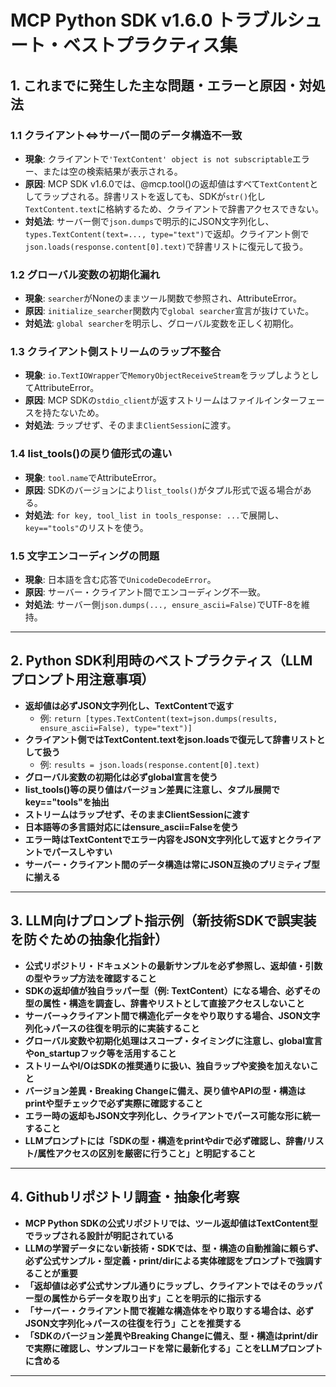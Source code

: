 # MCP Python SDK v1.6.0 トラブルシュート・ベストプラクティス集

## 1. これまでに発生した主な問題・エラーと原因・対処法

### 1.1 クライアント⇔サーバー間のデータ構造不一致
- **現象**: クライアントで`'TextContent' object is not subscriptable`エラー、または空の検索結果が表示される。
- **原因**: MCP SDK v1.6.0では、@mcp.tool()の返却値はすべて`TextContent`としてラップされる。辞書リストを返しても、SDKが`str()`化し`TextContent.text`に格納するため、クライアントで辞書アクセスできない。
- **対処法**: サーバー側で`json.dumps`で明示的にJSON文字列化し、`types.TextContent(text=..., type="text")`で返却。クライアント側で`json.loads(response.content[0].text)`で辞書リストに復元して扱う。

### 1.2 グローバル変数の初期化漏れ
- **現象**: `searcher`がNoneのままツール関数で参照され、AttributeError。
- **原因**: `initialize_searcher`関数内で`global searcher`宣言が抜けていた。
- **対処法**: `global searcher`を明示し、グローバル変数を正しく初期化。

### 1.3 クライアント側ストリームのラップ不整合
- **現象**: `io.TextIOWrapper`で`MemoryObjectReceiveStream`をラップしようとしてAttributeError。
- **原因**: MCP SDKの`stdio_client`が返すストリームはファイルインターフェースを持たないため。
- **対処法**: ラップせず、そのまま`ClientSession`に渡す。

### 1.4 list_tools()の戻り値形式の違い
- **現象**: `tool.name`でAttributeError。
- **原因**: SDKのバージョンにより`list_tools()`がタプル形式で返る場合がある。
- **対処法**: `for key, tool_list in tools_response: ...`で展開し、`key=="tools"`のリストを使う。

### 1.5 文字エンコーディングの問題
- **現象**: 日本語を含む応答で`UnicodeDecodeError`。
- **原因**: サーバー・クライアント間でエンコーディング不一致。
- **対処法**: サーバー側`json.dumps(..., ensure_ascii=False)`でUTF-8を維持。

---

## 2. Python SDK利用時のベストプラクティス（LLMプロンプト用注意事項）

- **返却値は必ずJSON文字列化し、TextContentで返す**
  - 例: `return [types.TextContent(text=json.dumps(results, ensure_ascii=False), type="text")]`
- **クライアント側ではTextContent.textをjson.loadsで復元して辞書リストとして扱う**
  - 例: `results = json.loads(response.content[0].text)`
- **グローバル変数の初期化は必ずglobal宣言を使う**
- **list_tools()等の戻り値はバージョン差異に注意し、タプル展開でkey=="tools"を抽出**
- **ストリームはラップせず、そのままClientSessionに渡す**
- **日本語等の多言語対応にはensure_ascii=Falseを使う**
- **エラー時はTextContentでエラー内容をJSON文字列化して返すとクライアントでパースしやすい**
- **サーバー・クライアント間のデータ構造は常にJSON互換のプリミティブ型に揃える**

---

## 3. LLM向けプロンプト指示例（新技術SDKで誤実装を防ぐための抽象化指針）

- **公式リポジトリ・ドキュメントの最新サンプルを必ず参照し、返却値・引数の型やラップ方法を確認すること**
- **SDKの返却値が独自ラッパー型（例: TextContent）になる場合、必ずその型の属性・構造を調査し、辞書やリストとして直接アクセスしないこと**
- **サーバー→クライアント間で構造化データをやり取りする場合、JSON文字列化→パースの往復を明示的に実装すること**
- **グローバル変数や初期化処理はスコープ・タイミングに注意し、global宣言やon_startupフック等を活用すること**
- **ストリームやI/OはSDKの推奨通りに扱い、独自ラップや変換を加えないこと**
- **バージョン差異・Breaking Changeに備え、戻り値やAPIの型・構造はprintや型チェックで必ず実際に確認すること**
- **エラー時の返却もJSON文字列化し、クライアントでパース可能な形に統一すること**
- **LLMプロンプトには「SDKの型・構造をprintやdirで必ず確認し、辞書/リスト/属性アクセスの区別を厳密に行うこと」と明記すること**

---

## 4. Githubリポジトリ調査・抽象化考察

- **MCP Python SDKの公式リポジトリでは、ツール返却値はTextContent型でラップされる設計が明記されている**
- **LLMの学習データにない新技術・SDKでは、型・構造の自動推論に頼らず、必ず公式サンプル・型定義・print/dirによる実体確認をプロンプトで強調することが重要**
- **「返却値は必ず公式サンプル通りにラップし、クライアントではそのラッパー型の属性からデータを取り出す」ことを明示的に指示する**
- **「サーバー・クライアント間で複雑な構造体をやり取りする場合は、必ずJSON文字列化→パースの往復を行う」ことを推奨する**
- **「SDKのバージョン差異やBreaking Changeに備え、型・構造はprint/dirで実際に確認し、サンプルコードを常に最新化する」ことをLLMプロンプトに含める**

---

